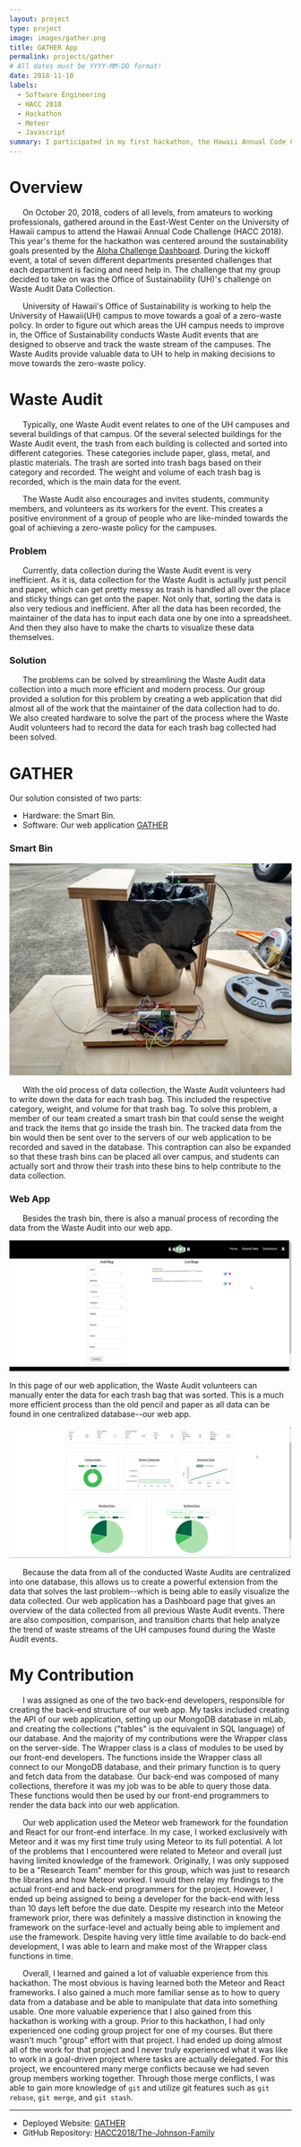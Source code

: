 ```yaml
---
layout: project
type: project
image: images/gather.png
title: GATHER App
permalink: projects/gather
# All dates must be YYYY-MM-DD format!
date: 2018-11-10
labels:
  - Software Engineering
  - HACC 2018
  - Hackathon
  - Meteor
  - Javascript
summary: I participated in my first hackathon, the Hawaii Annual Code Challenge 2018, and created the GATHER app with six other members.
---
```

# Overview
&nbsp;&nbsp;&nbsp;&nbsp;&nbsp;&nbsp;On October 20, 2018, coders of all levels, from amateurs to working professionals, gathered around in the East-West Center on the University of Hawaii campus to attend the Hawaii Annual Code Challenge (HACC 2018). This year's theme for the hackathon was centered around the sustainability goals presented by the [Aloha Challenge Dashboard](https://dashboard.hawaii.gov/aloha-challenge). During the kickoff event, a total of seven different departments presented challenges that each department is facing and need help in. The challenge that my group decided to take on was the Office of Sustainability (UH)'s challenge on Waste Audit Data Collection.

&nbsp;&nbsp;&nbsp;&nbsp;&nbsp;&nbsp;University of Hawaii's Office of Sustainability is working to help the University of Hawaii(UH) campus to move towards a goal of a zero-waste policy. In order to figure out which areas the UH campus needs to improve in, the Office of Sustainability conducts Waste Audit events that are designed to observe and track the waste stream of the campuses. The Waste Audits provide valuable data to UH to help in making decisions to move towards the zero-waste policy.

# Waste Audit
&nbsp;&nbsp;&nbsp;&nbsp;&nbsp;&nbsp;Typically, one Waste Audit event relates to one of the UH campuses and several buildings of that campus. Of the several selected buildings for the Waste Audit event, the trash from each building is collected and sorted into different categories. These categories include paper, glass, metal, and plastic materials. The trash are sorted into trash bags based on their category and recorded. The weight and volume of each trash bag is recorded, which is the main data for the event.

&nbsp;&nbsp;&nbsp;&nbsp;&nbsp;&nbsp;The Waste Audit also encourages and invites students, community members, and volunteers as its workers for the event. This creates a positive environment of a group of people who are like-minded towards the goal of achieving a zero-waste policy for the campuses.

### Problem
&nbsp;&nbsp;&nbsp;&nbsp;&nbsp;&nbsp;Currently, data collection during the Waste Audit event is very inefficient. As it is, data collection for the Waste Audit is actually just pencil and paper, which can get pretty messy as trash is handled all over the place and sticky things can get onto the paper. Not only that, sorting the data is also very tedious and inefficient. After all the data has been recorded, the maintainer of the data has to input each data one by one into a spreadsheet. And then they also have to make the charts to visualize these data themselves.

### Solution
&nbsp;&nbsp;&nbsp;&nbsp;&nbsp;&nbsp;The problems can be solved by streamlining the Waste Audit data collection into a much more efficient and modern process. Our group provided a solution for this problem by creating a web application that did almost all of the work that the maintainer of the data collection had to do. We also created hardware to solve the part of the process where the Waste Audit volunteers had to record the data for each trash bag collected had been solved.

# GATHER

Our solution consisted of two parts:
* Hardware: the Smart Bin.
* Software: Our web application [GATHER](http://gather.meteorapp.com/#/)

### Smart Bin
<img class="ui image circular centered" src="../images/trashbin.jpg">

&nbsp;&nbsp;&nbsp;&nbsp;&nbsp;&nbsp;With the old process of data collection, the Waste Audit volunteers had to write down the data for each trash bag. This included the respective category, weight, and volume for that trash bag. To solve this problem, a member of our team created a smart trash bin that could sense the weight and track the items that go inside the trash bin. The tracked data from the bin would then be sent over to the servers of our web application to be recorded and saved in the database. This contraption can also be expanded so that these trash bins can be placed all over campus, and students can actually sort and throw their trash into these bins to help contribute to the data collection.

### Web App
&nbsp;&nbsp;&nbsp;&nbsp;&nbsp;&nbsp;Besides the trash bin, there is also a manual process of recording the data from the Waste Audit into our web app.

<img class="ui image centered" src="../images/gatherapp1.png">

In this page of our web application, the Waste Audit volunteers can manually enter the data for each trash bag that was sorted. This is a much more efficient process than the old pencil and paper as all data can be found in one centralized database--our web app.

<img class="ui image centered" src="../images/gatherapp2.png">

&nbsp;&nbsp;&nbsp;&nbsp;&nbsp;&nbsp;Because the data from all of the conducted Waste Audits are centralized into one database, this allows us to create a powerful extension from the data that solves the last problem--which is being able to easily visualize the data collected. Our web application has a Dashboard page that gives an overview of the data collected from all previous Waste Audit events. There are also composition, comparison, and transition charts that help analyze the trend of waste streams of the UH campuses found during the Waste Audit events.

# My Contribution
&nbsp;&nbsp;&nbsp;&nbsp;&nbsp;&nbsp;I was assigned as one of the two back-end developers, responsible for creating the back-end structure of our web app. My tasks included creating the API of our web application, setting up our MongoDB database in mLab, and creating the collections ("tables" is the equivalent in SQL language) of our database. And the majority of my contributions were the Wrapper class on the server-side. The Wrapper class is a class of modules to be used by our front-end developers. The functions inside the Wrapper class all connect to our MongoDB database, and their primary function is to query and fetch data from the database. Our back-end was composed of many collections, therefore it was my job was to be able to query those data. These functions would then be used by our front-end programmers to render the data back into our web application.

&nbsp;&nbsp;&nbsp;&nbsp;&nbsp;&nbsp;Our web application used the Meteor web framework for the foundation and React for our front-end interface. In my case, I worked exclusively with Meteor and it was my first time truly using Meteor to its full potential. A lot of the problems that I encountered were related to Meteor and overall just having limited knowledge of the framework. Originally, I was only supposed to be a "Research Team" member for this group, which was just to research the libraries and how Meteor worked. I would then relay my findings to the actual front-end and back-end programmers for the project. However, I ended up being assigned to being a developer for the back-end with less than 10 days left before the due date. Despite my research into the Meteor framework prior, there was definitely a massive distinction in knowing the framework on the surface-level and actually being able to implement and use the framework. Despite having very little time available to do back-end development, I was able to learn and make most of the Wrapper class functions in time.

&nbsp;&nbsp;&nbsp;&nbsp;&nbsp;&nbsp;Overall, I learned and gained a lot of valuable experience from this hackathon. The most obvious is having learned both the Meteor and React frameworks. I also gained a much more familiar sense as to how to query data from a database and be able to manipulate that data into something usable. One more valuable experience that I also gained from this hackathon is working with a group. Prior to this hackathon, I had only experienced one coding group project for one of my courses. But there wasn't much "group" effort with that project. I had ended up doing almost all of the work for that project and I never truly experienced what it was like to work in a goal-driven project where tasks are actually delegated. For this project, we encountered many merge conflicts because we had seven group members working together. Through those merge conflicts, I was able to gain more knowledge of `git` and utilize git features such as `git rebase`, `git merge`, and `git stash`.

---
* Deployed Website: [GATHER](http://gather.meteorapp.com/#/)
* GitHub Repository: <a href="https://github.com/HACC2018/The-Johnson-Family"><i class="large github icon"></i>HACC2018/The-Johnson-Family</a>



